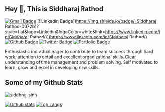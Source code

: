## Hey 👋, This is Siddharaj Rathod
[![Gmail Badge](https://img.shields.io/badge/-skrathod282001@gmail.com-c14438?style=flat&logo=Gmail&logoColor=white&link=mailto:skrathod282001@gmail.com)](mailto:skrathod282001@gmail.com) 
[![Linkedin Badge](https://img.shields.io/badge/-Siddharaj Rathod-0072b1?style=flat&logo=Linkedin&logoColor=white&link=https://www.linkedin.com/in/Siddharaj Rathod/)](https://www.linkedin.com/in/Siddharaj Rathod/) [![Github Badge](https://img.shields.io/badge/-siddhraj-sinh-grey?style=flat&logo=github&logoColor=white&link=https://github.com/siddhraj-sinh/)](https://www.github.com/siddhraj-sinh/) [![Twitter Badge](https://img.shields.io/badge/-@rsk020801-00acee?style=flat&logo=twitter&logoColor=white&link=https://twitter.com/@rsk020801/)](https://www.twitter.com/@rsk020801/) [![Portfolio Badge](https://img.shields.io/badge/portfolio-web-blue?style=flat&link=https://siddhraj-sinh.github.io//)](https://siddhraj-sinh.github.io//) <p align='left'>Enthusiastic individual eager to contribute to team success through hard work, attention to detail and excellent organizational skills. Clear understanding of time management and problem solving. Self motivated to learn, grow and excel in developing new skills.</p>
## Some of my Github Stats
<p align=left> <img src=https://komarev.com/ghpvc/?username=siddhraj-sinh alt=siddhraj-sinh /> </p>

[![Github stats](https://github-readme-stats.vercel.app/api?username=siddhraj-sinh&show_icons=true&include_all_commits=true)](https://github.com/siddhraj-sinh/github-readme-stats)
[![Top Langs](https://github-readme-stats.vercel.app/api/top-langs/?username=siddhraj-sinh&layout=compact)](https://github.com/siddhraj-sinh/github-readme-stats)
